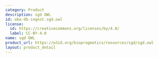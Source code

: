 ```yaml
---
category: Product
description: sgd OWL
id: obo-db-ingest.sgd.owl
license:
  id: https://creativecommons.org/licenses/by/4.0/
  label: CC-BY-4.0
name: sgd OWL
product_url: https://w3id.org/biopragmatics/resources/sgd/sgd.owl
layout: product_detail
---
```

